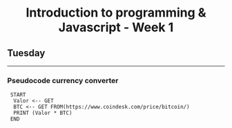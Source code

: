
<h1 align="center">Introduction to programming & Javascript - Week 1</h1>
  
  
 ## Tuesday
 ***
<h3>Pseudocode currency converter</h3>

```
 START
  Valor <-- GET
  BTC <-- GET FROM(https://www.coindesk.com/price/bitcoin/)
  PRINT (Valor * BTC)
 END
```
